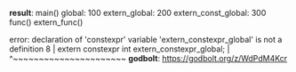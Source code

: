 **result**:
main()
global: 100
extern_global: 200
extern_const_global: 300
func()
extern_func()

error: declaration of 'constexpr' variable 'extern_constexpr_global' is not a definition
    8 | extern constexpr int extern_constexpr_global;
      |                      ^~~~~~~~~~~~~~~~~~~~~~~
**godbolt**: https://godbolt.org/z/WdPdM4Kcr